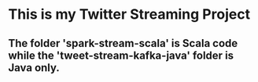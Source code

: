 # This is my Twitter Streaming Project

## The folder 'spark-stream-scala' is Scala code while the 'tweet-stream-kafka-java' folder is Java only.